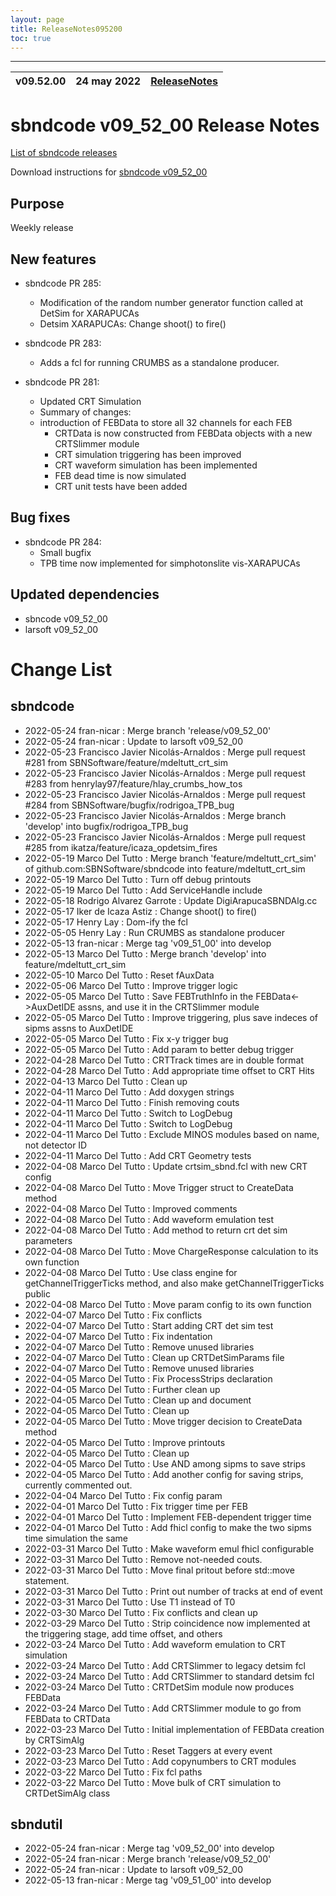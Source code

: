 ```yaml
---
layout: page
title: ReleaseNotes095200
toc: true
---
```


-----------------------------------------------------------------------------
| v09.52.00 | 24 may 2022 | [ReleaseNotes](ReleaseNotes095200.html) |
| --- | --- | --- |



sbndcode v09_52_00 Release Notes
=======================================================================================

[List of sbndcode releases](List_of_SBND_code_releases.html)

Download instructions for [sbndcode v09_52_00](http://scisoft.fnal.gov/scisoft/bundles/sbnd/v09_52_00/sbndcode-v09_52_00.html)

Purpose
---------------------------------------------------
Weekly release

New features
---------------------------------------------------
* sbndcode PR 285:
  * Modification of the random number generator function called at DetSim for XARAPUCAs
  * Detsim XARAPUCAs: Change shoot() to fire()

* sbndcode PR 283:
  * Adds a fcl for running CRUMBS as a standalone producer.
 
* sbndcode PR 281:
  * Updated CRT Simulation
  * Summary of changes:
   * introduction of FEBData to store all 32 channels for each FEB
	 * CRTData is now constructed from FEBData objects with a new CRTSlimmer module
	 * CRT simulation triggering has been improved
	 * CRT waveform simulation has been implemented
	 * FEB dead time is now simulated
	 * CRT unit tests have been added

Bug fixes
---------------------------------------------------
* sbndcode PR 284:
  * Small bugfix
  * TPB time now implemented for simphotonslite vis-XARAPUCAs


Updated dependencies
---------------------------------------------------
* sbncode v09_52_00
* larsoft v09_52_00

Change List
==========================================

sbndcode
---------------------------------------------------

* 2022-05-24  fran-nicar : Merge branch 'release/v09_52_00'
* 2022-05-24  fran-nicar : Update to larsoft v09_52_00
* 2022-05-23  Francisco Javier Nicolás-Arnaldos : Merge pull request #281 from SBNSoftware/feature/mdeltutt_crt_sim
* 2022-05-23  Francisco Javier Nicolás-Arnaldos : Merge pull request #283 from henrylay97/feature/hlay_crumbs_how_tos
* 2022-05-23  Francisco Javier Nicolás-Arnaldos : Merge pull request #284 from SBNSoftware/bugfix/rodrigoa_TPB_bug
* 2022-05-23  Francisco Javier Nicolás-Arnaldos : Merge branch 'develop' into bugfix/rodrigoa_TPB_bug
* 2022-05-23  Francisco Javier Nicolás-Arnaldos : Merge pull request #285 from ikatza/feature/icaza_opdetsim_fires
* 2022-05-19  Marco Del Tutto : Merge branch 'feature/mdeltutt_crt_sim' of github.com:SBNSoftware/sbndcode into feature/mdeltutt_crt_sim
* 2022-05-19  Marco Del Tutto : Turn off debug printouts
* 2022-05-19  Marco Del Tutto : Add ServiceHandle include
* 2022-05-18  Rodrigo Alvarez Garrote : Update DigiArapucaSBNDAlg.cc
* 2022-05-17  Iker de Icaza Astiz : Change shoot() to fire()
* 2022-05-17  Henry Lay : Dom-ify the fcl
* 2022-05-05  Henry Lay : Run CRUMBS as standalone producer
* 2022-05-13  fran-nicar : Merge tag 'v09_51_00' into develop
* 2022-05-13  Marco Del Tutto : Merge branch 'develop' into feature/mdeltutt_crt_sim
* 2022-05-10  Marco Del Tutto : Reset fAuxData
* 2022-05-06  Marco Del Tutto : Improve trigger logic
* 2022-05-05  Marco Del Tutto : Save FEBTruthInfo in the FEBData<->AuxDetIDE assns, and use it in the CRTSlimmer module
* 2022-05-05  Marco Del Tutto : Improve triggering, plus save indeces of sipms assns to AuxDetIDE
* 2022-05-05  Marco Del Tutto : Fix x-y trigger bug
* 2022-05-05  Marco Del Tutto : Add param to better debug trigger
* 2022-04-28  Marco Del Tutto : CRTTrack times are in double format
* 2022-04-28  Marco Del Tutto : Add appropriate time offset to CRT Hits
* 2022-04-13  Marco Del Tutto : Clean up
* 2022-04-11  Marco Del Tutto : Add doxygen strings
* 2022-04-11  Marco Del Tutto : Finish removing couts
* 2022-04-11  Marco Del Tutto : Switch to LogDebug
* 2022-04-11  Marco Del Tutto : Switch to LogDebug
* 2022-04-11  Marco Del Tutto : Exclude MINOS modules based on name, not detector ID
* 2022-04-11  Marco Del Tutto : Add CRT Geometry tests
* 2022-04-08  Marco Del Tutto : Update crtsim_sbnd.fcl with new CRT config
* 2022-04-08  Marco Del Tutto : Move Trigger struct to CreateData method
* 2022-04-08  Marco Del Tutto : Improved comments
* 2022-04-08  Marco Del Tutto : Add waveform emulation test
* 2022-04-08  Marco Del Tutto : Add method to return crt det sim parameters
* 2022-04-08  Marco Del Tutto : Move ChargeResponse calculation to its own function
* 2022-04-08  Marco Del Tutto : Use class engine for getChannelTriggerTicks method, and also make getChannelTriggerTicks public
* 2022-04-08  Marco Del Tutto : Move param config to its own function
* 2022-04-07  Marco Del Tutto : Fix conflicts
* 2022-04-07  Marco Del Tutto : Start adding CRT det sim test
* 2022-04-07  Marco Del Tutto : Fix indentation
* 2022-04-07  Marco Del Tutto : Remove unused libraries
* 2022-04-07  Marco Del Tutto : Clean up CRTDetSimParams file
* 2022-04-07  Marco Del Tutto : Remove unused libraries
* 2022-04-05  Marco Del Tutto : Fix ProcessStrips declaration
* 2022-04-05  Marco Del Tutto : Further clean up
* 2022-04-05  Marco Del Tutto : Clean up and document
* 2022-04-05  Marco Del Tutto : Clean up
* 2022-04-05  Marco Del Tutto : Move trigger decision to CreateData method
* 2022-04-05  Marco Del Tutto : Improve printouts
* 2022-04-05  Marco Del Tutto : Clean up
* 2022-04-05  Marco Del Tutto : Use AND among sipms to save strips
* 2022-04-05  Marco Del Tutto : Add another config for saving strips, currently commented out.
* 2022-04-04  Marco Del Tutto : Fix config param
* 2022-04-01  Marco Del Tutto : Fix trigger time per FEB
* 2022-04-01  Marco Del Tutto : Implement FEB-dependent trigger time
* 2022-04-01  Marco Del Tutto : Add fhicl config to make the two sipms time simulation the same
* 2022-03-31  Marco Del Tutto : Make waveform emul fhicl configurable
* 2022-03-31  Marco Del Tutto : Remove not-needed couts.
* 2022-03-31  Marco Del Tutto : Move final pritout before std::move statement.
* 2022-03-31  Marco Del Tutto : Print out number of tracks at end of event
* 2022-03-31  Marco Del Tutto : Use T1 instead of T0
* 2022-03-30  Marco Del Tutto : Fix conflicts and clean up
* 2022-03-29  Marco Del Tutto : Strip coincidence now implemented at the triggering stage, add time offset, and others
* 2022-03-24  Marco Del Tutto : Add waveform emulation to CRT simulation
* 2022-03-24  Marco Del Tutto : Add CRTSlimmer to legacy detsim fcl
* 2022-03-24  Marco Del Tutto : Add CRTSlimmer to standard detsim fcl
* 2022-03-24  Marco Del Tutto : CRTDetSim module now produces FEBData
* 2022-03-24  Marco Del Tutto : Add CRTSlimmer module to go from FEBData to CRTData
* 2022-03-23  Marco Del Tutto : Initial implementation of FEBData creation by CRTSimAlg
* 2022-03-23  Marco Del Tutto : Reset Taggers at every event
* 2022-03-23  Marco Del Tutto : Add copynumbers to CRT modules
* 2022-03-22  Marco Del Tutto : Fix fcl paths
* 2022-03-22  Marco Del Tutto : Move bulk of CRT simulation to CRTDetSimAlg class

sbndutil
---------------------------------------------------

* 2022-05-24  fran-nicar : Merge tag 'v09_52_00' into develop
* 2022-05-24  fran-nicar : Merge branch 'release/v09_52_00'
* 2022-05-24  fran-nicar : Update to larsoft v09_52_00
* 2022-05-13  fran-nicar : Merge tag 'v09_51_00' into develop
